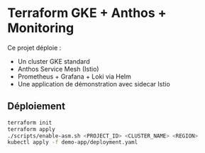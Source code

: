 # Terraform GKE + Anthos + Monitoring

Ce projet déploie :
- Un cluster GKE standard
- Anthos Service Mesh (Istio)
- Prometheus + Grafana + Loki via Helm
- Une application de démonstration avec sidecar Istio

## Déploiement

```bash
terraform init
terraform apply
./scripts/enable-asm.sh <PROJECT_ID> <CLUSTER_NAME> <REGION>
kubectl apply -f demo-app/deployment.yaml
```